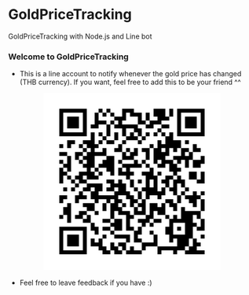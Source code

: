 # GoldPriceTracking
GoldPriceTracking with Node.js and Line bot

### Welcome to GoldPriceTracking
* This is a line account to notify whenever the gold price has changed (THB currency). If you want, feel free to add this to be your friend ^^
<div style="text-align:center;width:100%">
  <img src="./static/pics/xs4sFk-u12.png" />
</div>

* Feel free to leave feedback if you have :)
